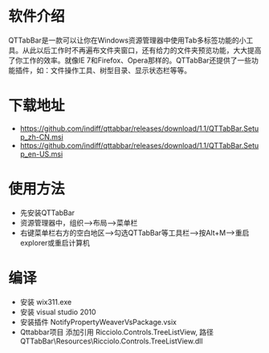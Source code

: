 # 软件介绍
QTTabBar是一款可以让你在Windows资源管理器中使用Tab多标签功能的小工具。从此以后工作时不再遍布文件夹窗口，还有给力的文件夹预览功能，大大提高了你工作的效率。就像IE 7和Firefox、Opera那样的。QTTabBar还提供了一些功能插件，如：文件操作工具、树型目录、显示状态栏等等。

# 下载地址
* https://github.com/indiff/qttabbar/releases/download/1.1/QTTabBar.Setup_zh-CN.msi
* https://github.com/indiff/qttabbar/releases/download/1.1/QTTabBar.Setup_en-US.msi
# 使用方法
- 先安装QTTabBar 
- 资源管理器中，组织—>布局—>菜单栏
- 右键菜单栏右方的空白地区—>勾选QTTabBar等工具栏—>按Alt+M—>重启explorer或重启计算机

# 编译
* 安装 wix311.exe
* 安装 visual studio 2010
* 安装插件 NotifyPropertyWeaverVsPackage.vsix
* Qttabbar项目 添加引用 Ricciolo.Controls.TreeListView, 路径 QTTabBar\Resources\Ricciolo.Controls.TreeListView.dll
